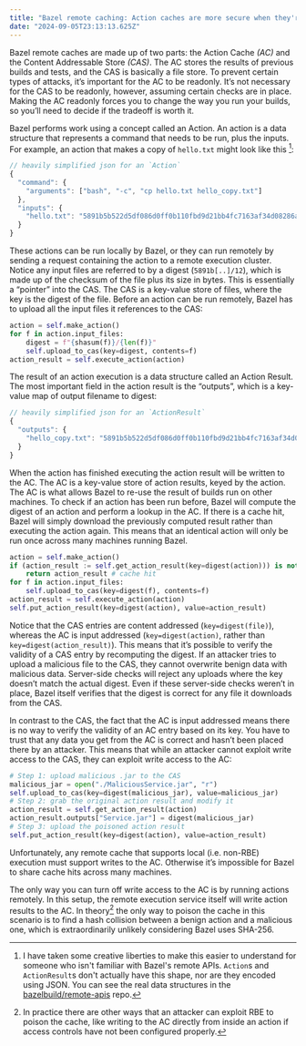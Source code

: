 ```yaml
---
title: "Bazel remote caching: Action caches are more secure when they're readonly"
date: "2024-09-05T23:13:13.625Z"
---
```


Bazel remote caches are made up of two parts: the Action Cache _(AC)_ and the Content Addressable Store _(CAS)_. The AC stores the results of previous builds and tests, and the CAS is basically a file store. To prevent certain types of attacks, it’s important for the AC to be readonly. It’s not necessary for the CAS to be readonly, however, assuming certain checks are in place. Making the AC readonly forces you to change the way you run your builds, so you’ll need to decide if the tradeoff is worth it.

Bazel performs work using a concept called an Action. An action is a data structure that represents a command that needs to be run, plus the inputs. For example, an action that makes a copy of `hello.txt` might look like this [^1]:

```javascript
// heavily simplified json for an `Action`
{
  "command": {
    "arguments": ["bash", "-c", "cp hello.txt hello_copy.txt"]
  },
  "inputs": {
    "hello.txt": "5891b5b522d5df086d0ff0b110fbd9d21bb4fc7163af34d08286a2e846f6be03/12"
  }
}
```

These actions can be run locally by Bazel, or they can run remotely by sending a request containing the action to a remote execution cluster. Notice any input files are referred to by a digest (`5891b[..]/12`), which is made up of the checksum of the file plus its size in bytes. This is essentially a “pointer” into the CAS. The CAS is a key-value store of files, where the key is the digest of the file. Before an action can be run remotely, Bazel has to upload all the input files it references to the CAS:

```python
action = self.make_action()
for f in action.input_files:
    digest = f"{shasum(f)}/{len(f)}"
    self.upload_to_cas(key=digest, contents=f)
action_result = self.execute_action(action)
```

The result of an action execution is a data structure called an Action Result. The most important field in the action result is the “outputs”, which is a key-value map of output filename to digest:

```javascript
// heavily simplified json for an `ActionResult`
{
  "outputs": {
    "hello_copy.txt": "5891b5b522d5df086d0ff0b110fbd9d21bb4fc7163af34d08286a2e846f6be03/12"
  }
}
```

When the action has finished executing the action result will be written to the AC. The AC is a key-value store of action results, keyed by the action. The AC is what allows Bazel to re-use the result of builds run on other machines. To check if an action has been run before, Bazel will compute the digest of an action and perform a lookup in the AC. If there is a cache hit, Bazel will simply download the previously computed result rather than executing the action again. This means that an identical action will only be run once across many machines running Bazel.

```python
action = self.make_action()
if (action_result := self.get_action_result(key=digest(action))) is not None:
    return action_result # cache hit
for f in action.input_files:
    self.upload_to_cas(key=digest(f), contents=f)
action_result = self.execute_action(action)
self.put_action_result(key=digest(action), value=action_result)
```

Notice that the CAS entries are content addressed (`key=digest(file)`), whereas the AC is input addressed (`key=digest(action)`, rather than `key=digest(action_result)`). This means that it’s possible to verify the validity of a CAS entry by recomputing the digest. If an attacker tries to upload a malicious file to the CAS, they cannot overwrite benign data with malicious data. Server-side checks will reject any uploads where the key doesn’t match the actual digest. Even if these server-side checks weren’t in place, Bazel itself verifies that the digest is correct for any file it downloads from the CAS.

In contrast to the CAS, the fact that the AC is input addressed means there is no way to verify the validity of an AC entry based on its key. You have to trust that any data you get from the AC is correct and hasn’t been placed there by an attacker. This means that while an attacker cannot exploit write access to the CAS, they can exploit write access to the AC:

```python
# Step 1: upload malicious .jar to the CAS
malicious_jar = open("./MaliciousService.jar", "r")
self.upload_to_cas(key=digest(malicious_jar), value=malicious_jar)
# Step 2: grab the original action result and modify it
action_result = self.get_action_result(action)
action_result.outputs["Service.jar"] = digest(malicious_jar)
# Step 3: upload the poisoned action result
self.put_action_result(key=digest(action), value=action_result)
```

Unfortunately, any remote cache that supports local (i.e. non-RBE) execution must support writes to the AC. Otherwise it’s impossible for Bazel to share cache hits across many machines.

The only way you can turn off write access to the AC is by running actions remotely. In this setup, the remote execution service itself will write action results to the AC. In theory[^2] the only way to poison the cache in this scenario is to find a hash collision between a benign action and a malicious one, which is extraordinarily unlikely considering Bazel uses SHA-256.

[^1]: I have taken some creative liberties to make this easier to understand for someone who isn't familiar with Bazel's remote APIs. `Action`s and `ActionResult`s don't actually have this shape, nor are they encoded using JSON. You can see the real data structures in the [bazelbuild/remote-apis](https://github.com/bazelbuild/remote-apis/blob/0d21f29acdb90e1b67db5873e227051af0c80cdd/build/bazel/remote/execution/v2/remote_execution.proto) repo.

[^2]: In practice there are other ways that an attacker can exploit RBE to poison the cache, like writing to the AC directly from inside an action if access controls have not been configured properly.
